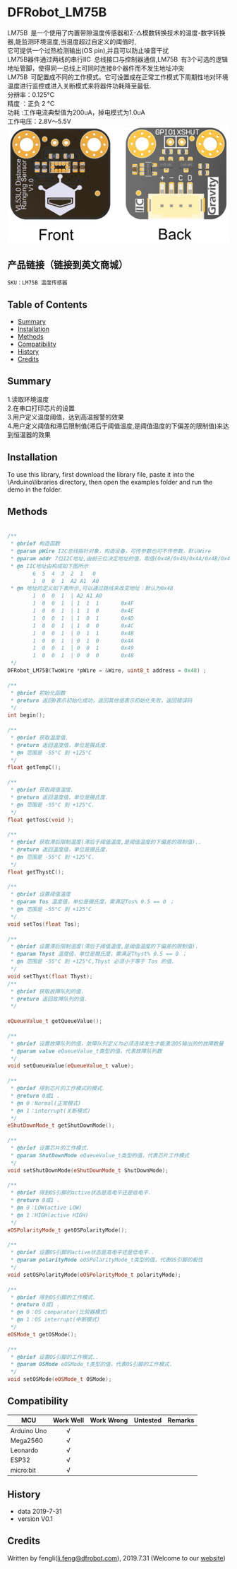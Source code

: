 # DFRobot_LM75B
LM75B 是一个使用了内置带隙温度传感器和Σ-△模数转换技术的温度-数字转换器,能监测环境温度,当温度超过自定义的阈值时,<br>
它可提供一个过热检测输出(OS pin),并且可以防止噪音干扰<br>
LM75B器件通过两线的串行IIC 总线接口与控制器通信,LM75B 有3个可选的逻辑地址管脚，使得同一总线上可同时连接8个器件而不发生地址冲突<br>
LM75B 可配置成不同的工作模式。它可设置成在正常工作模式下周期性地对环境温度进行监控或进入关断模式来将器件功耗降至最低.<br>
  分辨率：0.125°C <br>
  精度  ：正负 2 °C <br>
  功耗  :工作电流典型值为200uA，掉电模式为1.0uA<br>
  工作电压：2.8V～5.5V<br>
![正反面svg效果图](https://github.com/ouki-wang/DFRobot_Sensor/raw/master/resources/images/SEN0245svg1.png)

## 产品链接（链接到英文商城）
    SKU：LM75B 温度传感器
   
## Table of Contents

* [Summary](#summary)
* [Installation](#installation)
* [Methods](#methods)
* [Compatibility](#compatibility)
* [History](#history)
* [Credits](#credits)

## Summary

   1.读取环境温度<br>
   2.在串口打印芯片的设置<br>
   3.用户定义温度阈值，达到高温报警的效果<br>
   4.用户定义阈值和滞后限制值(滞后于阈值温度,是阈值温度的下偏差的限制值)来达到恒温器的效果<br>

## Installation

To use this library, first download the library file, paste it into the \Arduino\libraries directory, then open the examples folder and run the demo in the folder.

## Methods

```C++
    
/**
 * @brief 构造函数
 * @param pWire I2C总线指针对象，构造设备，可传参数也可不传参数，默认Wire
 * @param addr 7位I2C地址,由前三位决定地址的值，取值(0x48/0x49/0x4A/0x4B/0x4C/0x4D/0x4E/0x4F)默认0x48
 * @n IIC地址由构成如下图所示
        6  5  4  3  2  1   0
        1  0  0  1  A2 A1  A0
 * @n 地址的定义如下表所示,可以通过跳线来改变地址：默认为0x48
        1  0  0  1  | A2 A1 A0
        1  0  0  1  | 1  1  1       0x4F
        1  0  0  1  | 1  1  0       0x4E
        1  0  0  1  | 1  0  1       0x4D
        1  0  0  1  | 1  0  0       0x4C
        1  0  0  1  | 0  1  1       0x4B
        1  0  0  1  | 0  1  0       0x4A
        1  0  0  1  | 0  0  1       0x49
        1  0  0  1  | 0  0  0       0x48
 */
DFRobot_LM75B(TwoWire *pWire = &Wire, uint8_t address = 0x48) ;

/**
 * @brief 初始化函数
 * @return 返回0表示初始化成功，返回其他值表示初始化失败，返回错误码
 */
int begin();

/**
 * @brief 获取温度值.
 * @return 返回温度值，单位是摄氏度.
 * @n 范围是 -55°C 到 +125°C
 */
float getTempC();

/**
 * @brief 获取阈值温度.
 * @return 返回温度值，单位是摄氏度.
 * @n 范围是 -55°C 到 +125°C.
 */
float getTosC(void );

/**
 * @brief 获取滞后限制温度(滞后于阈值温度,是阈值温度的下偏差的限制值)..       
 * @return 返回温度值，单位是摄氏度.
 * @n 范围是 -55°C 到 +125°C.
 */
float getThystC();

/**
 * @brief 设置阈值温度
 * @param Tos 温度值，单位是摄氏度，需满足Tos% 0.5 == 0 ；
 * @n 范围是 -55°C 到 +125°C
 */
void setTos(float Tos);

/**
 * @brief 设置滞后限制温度(滞后于阈值温度,是阈值温度的下偏差的限制值).
 * @param Thyst 温度值，单位是摄氏度，需满足Thyst% 0.5 == 0 ；
 * @n 范围是 -55°C 到 +125°C,Thyst 必须小于等于 Tos 的值.
 */
void setThyst(float Thyst);
/**
 * @brief 获取故障队列的值.
 * @return 返回故障队列的值.
 */

eQueueValue_t getQueueValue();

/**
 * @brief 设置故障队列的值，故障队列定义为必须连续发生才能激活OS输出的的故障数量
 * @param value eQueueValue_t类型的值，代表故障队列数
 */
void setQueueValue(eQueueValue_t value);

/**
 * @brief 得到芯片的工作模式的模式.
 * @return 0或1 .
 * @n 0：Normal(正常模式)
 * @n 1：interrupt(关断模式)
 */
eShutDownMode_t getShutDownMode();

/**
 * @brief 设置芯片的工作模式.
 * @param ShutDownMode eQueueValue_t类型的值，代表芯片工作模式
 */
void setShutDownMode(eShutDownMode_t ShutDownMode);

/**
 * @brief 得到OS引脚的active状态是高电平还是低电平.
 * @return 0或1 .
 * @n 0：LOW(active LOW)
 * @n 1：HIGH(active HIGH)
 */
eOSPolarityMode_t getOSPolarityMode();

/**
 * @brief 设置OS引脚的active状态是高电平还是低电平..
 * @param polarityMode eOSPolarityMode_t类型的值，代表OS引脚的极性
 */
void setOSPolarityMode(eOSPolarityMode_t polarityMode);

/**
 * @brief 得到OS引脚的工作模式.
 * @return 0或1 .
 * @n 0：OS comparator(比较器模式)
 * @n 1：OS interrupt(中断模式)
 */
eOSMode_t getOSMode();

/**
 * @brief 设置OS引脚的工作模式..
 * @param OSMode eOSMode_t类型的值，代表OS引脚的工作模式.
 */
void setOSMode(eOSMode_t OSMode);
```

## Compatibility

MCU                | Work Well    | Work Wrong   | Untested    | Remarks
------------------ | :----------: | :----------: | :---------: | -----
Arduino Uno        |      √       |              |             | 
Mega2560        |      √       |              |             | 
Leonardo        |      √       |              |             | 
ESP32        |      √       |              |             | 
micro:bit        |      √       |              |             | 


## History

- data 2019-7-31
- version V0.1


## Credits

Written by fengli(li.feng@dfrobot.com), 2019.7.31 (Welcome to our [website](https://www.dfrobot.com/))





